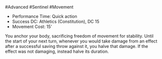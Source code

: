 #Advanced #Sentinel #Movement
 
- Performance Time: Quick action
- Success DC: Athletics (Constitution), DC 15
- Movement Cost: 15'
 
You anchor your body, sacrificing freedom of movement for stability. Until the start of your next turn, whenever you would take damage from an effect after a successful saving throw against it, you halve that damage. If the effect was not damaging, instead halve its duration.